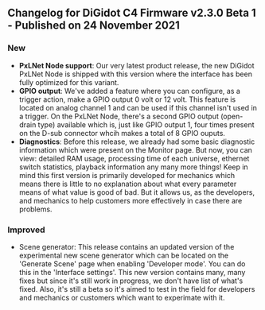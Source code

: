 ## Changelog for DiGidot C4 Firmware v2.3.0 Beta 1 - Published on 24 November 2021 ##

### New ###
* **PxLNet Node support**: Our very latest product release, the new DiGidot PxLNet Node is shipped with this version where the interface has been fully optimized for this variant.
* **GPIO output**: We've added a feature where you can configure, as a trigger action, make a GPIO output 0 volt or 12 volt. This feature is located on analog channel 1 and can be used if this channel isn't used in a trigger. On the PxLNet Node, there's a second GPIO output (open-drain type) available which is, just like GPIO output 1, four times present on the D-sub connector whcih makes a total of 8 GPIO ouputs. 
* **Diagnostics**: Before this release, we already had some basic diagnostic information which were present on the Monitor page. But now, you can view: detailed RAM usage, processing time of each universe, ethernet switch statistics, playback information any many more things! Keep in mind this first version is primarily developed for mechanics which means there is little to no explanation about what every parameter means of what value is good of bad. But it allows us, as the developers, and mechanics to help customers more effectively in case there are problems.

### Improved ###
* Scene generator: This release contains an updated version of the experimental new scene generator which can be located on the 'Generate Scene' page when enabling 'Developer mode'. You can do this in the 'Interface settings'. This new version contains many, many fixes but since it's still work in progress, we don't have list of what's fixed. Also, it's still a beta so it's aimed to test in the field for developers and mechanics or customers which want to experimate with it.
